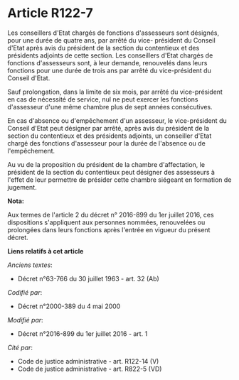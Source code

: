 # Article R122-7

Les conseillers d'Etat chargés de fonctions d'assesseurs sont désignés, pour une durée de quatre ans, par arrêté du vice-
président du Conseil d'Etat après avis du président de la section du contentieux et des présidents adjoints de cette section.
Les conseillers d'Etat chargés de fonctions d'assesseurs sont, à leur demande, renouvelés dans leurs fonctions pour une durée
de trois ans par arrêté du vice-président du Conseil d'Etat. 

Sauf prolongation, dans la limite de six mois, par arrêté du vice-président en cas de nécessité de service, nul ne peut
exercer les fonctions d'assesseur d'une même chambre plus de sept années consécutives.

En cas d'absence ou d'empêchement d'un assesseur, le vice-président du Conseil d'Etat peut désigner par arrêté, après avis du
président de la section du contentieux et des présidents adjoints, un conseiller d'Etat chargé des fonctions d'assesseur pour
la durée de l'absence ou de l'empêchement. 

Au vu de la proposition du président de la chambre d'affectation, le président de la section du contentieux peut désigner des
assesseurs à l'effet de leur permettre de présider cette chambre siégeant en formation de jugement.

**Nota:**

Aux termes de l'article 2 du décret n° 2016-899 du 1er juillet 2016, ces dispositions s'appliquent aux personnes nommées,
renouvelées ou prolongées dans leurs fonctions après l'entrée en vigueur du présent décret.

**Liens relatifs à cet article**

_Anciens textes_:

  - Décret n°63-766 du 30 juillet 1963 - art. 32 (Ab)

_Codifié par_:

  - Décret n°2000-389 du 4 mai 2000

_Modifié par_:

  - Décret n°2016-899 du 1er juillet 2016 - art. 1

_Cité par_:

  - Code de justice administrative - art. R122-14 (V)
  - Code de justice administrative - art. R822-5 (VD)
